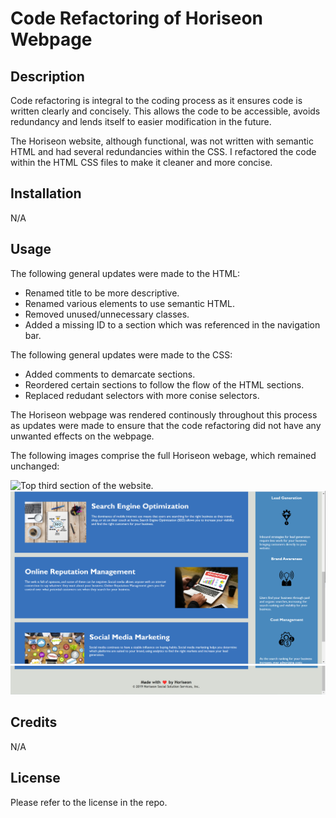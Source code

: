 # Code Refactoring of Horiseon Webpage

## Description

Code refactoring is integral to the coding process as it ensures code is written clearly and concisely. This allows the code to be accessible, avoids redundancy and lends itself to easier modification in the future.  

The Horiseon website, although functional, was not written with semantic HTML and had several redundancies within the CSS. I refactored the code within the HTML CSS files to make it cleaner and more concise.

## Installation

N/A

## Usage

The following general updates were made to the HTML:
* Renamed title to be more descriptive.
* Renamed various elements to use semantic HTML.
* Removed unused/unnecessary classes.
* Added a missing ID to a section which was referenced in the navigation bar.

The following general updates were made to the CSS:
* Added comments to demarcate sections.
* Reordered certain sections to follow the flow of the HTML sections.
* Replaced redudant selectors with more conise selectors. 

The Horiseon webpage was rendered continously throughout this process as updates were made to ensure that the code refactoring did not have any unwanted effects on the webpage.

The following images comprise the full Horiseon webage, which remained unchanged:

![Top third section of the website.](./assets/images/horiseon-1.png)
![Second third section of the website.](./assets/images/horiseon-2.png)
![Bottom third section of the website.](./assets/images/horiseon-3.png)


## Credits

N/A

## License

Please refer to the license in the repo.